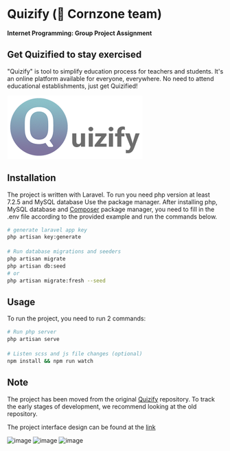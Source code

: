 # Quizify (🌽 Cornzone team)

**Internet Programming: Group Project Assignment**

## Get Quizified to stay exercised

"Quizify" is tool to simplify education process for teachers and students. It's an online platform available for everyone, everywhere. No need to attend educational establishments, just get Quizified!

![image](https://raw.githubusercontent.com/iuthub/group-project-cornzone/master/backend/public/images/full_logo.png)

## Installation

The project is written with Laravel. To run you need php version at least 7.2.5 and MySQL database
Use the package manager. After installing php, MySQL database and [Composer](https://getcomposer.org/) package manager, you need to fill in the .env file according to the provided example and run the commands below.

```bash
# generate laravel app key
php artisan key:generate

# Run database migrations and seeders
php artisan migrate
php artisan db:seed
# or
php artisan migrate:fresh --seed
```

## Usage

To run the project, you need to run 2 commands:
```bash
# Run php server
php artisan serve

# Listen scss and js file changes (optional)
npm install && npm run watch
```

## Note

The project has been moved from the original [Quizify](https://github.com/JRakhimov/quizify) repository. To track the early stages of development, we recommend looking at the old repository.

The project interface design can be found at the [link](https://www.figma.com/file/F8xgI694OiBHHNAw9ABkTr/IP_Project?node-id=0%3A1)

![image](https://img.shields.io/badge/Figma-F24E1E?style=for-the-badge&logo=figma&logoColor=white)
![image](https://img.shields.io/badge/Laravel-FF2D20?style=for-the-badge&logo=laravel&logoColor=white)
![image](https://img.shields.io/badge/MySQL-00000F?style=for-the-badge&logo=mysql&logoColor=white)
